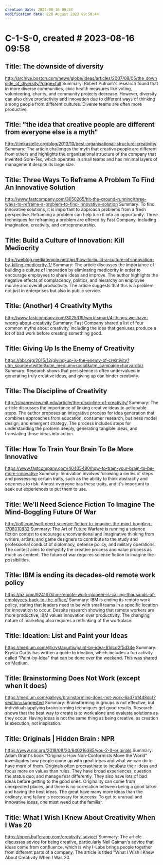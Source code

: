 ```yaml
---
creation date: 2023-08-16 09:58
modification date: 228 August 2023 09:58:44
---
```

# C-1-S-0, created # 2023-08-16 09:58

## Title: The downside of diversity  
http://archive.boston.com/news/globe/ideas/articles/2007/08/05/the_downside_of_diversity/?page=full
Summary: Robert Putnam's research found that in more diverse communities, civic health measures like voting, volunteering, charity, and community projects decrease. However, diversity can also drive productivity and innovation due to different ways of thinking among people from different cultures. Diverse teams are often more productive.  
## Title: "the idea that creative people are different from everyone else is a myth"  
http://timkastelle.org/blog/2013/10/best-organisational-structure-creativity/
Summary: The article challenges the myth that creative people are different from others and highlights the organizational structure of the company that invented Gore-Tex, which operates in small teams and has minimal layers of management despite its large size.  
## Title: Three Ways To Reframe A Problem To Find An Innovative Solution  
http://www.fastcompany.com/3050265/hit-the-ground-running/three-ways-to-reframe-a-problem-to-find-innovative-solution
Summary: To find innovative solutions, it is important to approach problems from a fresh perspective. Reframing a problem can help turn it into an opportunity. Three techniques for reframing a problem are offered by Fast Company, including imagination, creativity, and entrepreneurship.  
## Title: Build a Culture of Innovation: Kill Mediocrity 
http://weblog.mediatemple.net/tips/how-to-build-a-culture-of-innovation-by-killing-mediocrity-1/
Summary: The article discusses the importance of building a culture of innovation by eliminating mediocrity in order to encourage employees to share ideas and improve. The author highlights the negative effects of complacency, politics, and hierarchy on employee morale and overall productivity. The article suggests that this is a problem not just in enterprises but also in public service.  
## Title: (Another) 4 Creativity Myths  
http://www.fastcompany.com/3025319/work-smart/4-things-we-have-wrong-about-creativity
Summary: Fast Company shared a list of four common myths about creativity, including the idea that geniuses produce a lot of bad work before creating something good.  
## Title: Giving Up Is the Enemy of Creativity 
https://hbr.org/2015/12/giving-up-is-the-enemy-of-creativity?utm_source=twitter&utm_medium=social&utm_campaign=harvardbiz
Summary: Research shows that persistence is often undervalued in generating truly creative ideas, and giving up can hinder creativity.  
## Title: The Discipline of Creativity  
http://sloanreview.mit.edu/article/the-discipline-of-creativity/
Summary: The article discusses the importance of linking creative ideas to actionable steps. The author proposes an integrative process for idea generation that combines approaches from education, consumer research, business model design, and emergent strategy. The process includes steps for understanding the problem deeply, generating tangible ideas, and translating those ideas into action.  
## Title: How To Train Your Brain To Be More Innovative  
https://www.fastcompany.com/40405480/how-to-train-your-brain-to-be-more-innovative
Summary: Innovation involves following a series of steps and possessing certain traits, such as the ability to think abstractly and openness to risk. Almost everyone has these traits, and it's important to seek out experiences to put them to use.  
## Title: We'll Need Science Fiction To Imagine The Mind-Boggling Future Of War  
http://io9.com/well-need-science-fiction-to-imagine-the-mind-boggling-1706010832
Summary: The Art of Future Warfare is running a science fiction contest to encourage unconventional and imaginative thinking from writers, artists, and game designers to contribute to the study and professional conduct of diplomacy, defense policy, and military operations. The contest aims to demystify the creative process and value process as much as content. The future of war requires science fiction to imagine the possibilities.  
## Title: IBM is ending its decades-old remote work policy  
https://qz.com/924167/ibm-remote-work-pioneer-is-calling-thousands-of-employees-back-to-the-office/
Summary: IBM is ending its remote work policy, stating that leaders need to be with small teams in a specific location for innovation to occur. Despite research showing that remote workers are more productive, IBM values innovation over productivity. The changing nature of marketing also requires a rethinking of the workplace.  
## Title: Ideation: List and Paint your Ideas  
https://medium.com/@krystacurtis/paint-by-idea-81dcd2f5d34e
Summary: Krysta Curtis has written a guide to ideation, which includes a fun activity called "Paint-by-Idea" that can be done over the weekend. This was shared on Medium.  
## Title: Brainstorming Does Not Work (except when it does)  
https://medium.com/galleys/brainstorming-does-not-work-6ad7b1448dcf?section=suggested
Summary: Brainstorming in groups is not effective, but individuals applying brainstorming techniques get good results. Research shows that the best way to create is to work alone and evaluate solutions as they occur. Having ideas is not the same thing as being creative, as creation is execution, not inspiration.  
## Title: Originals | Hidden Brain : NPR  
https://www.npr.org/2018/08/20/640216385/you-2-0-originals
Summary: Adam Grant's book "Originals: How Non-Conformists Move the World" investigates how people come up with great ideas and what we can do to have more of them. Originals often procrastinate to incubate their ideas and focus more on values than rules. They have broad experiences, question the status quo, and manage fear differently. They also have lots of bad ideas before getting to the good ones. Originality can come from unexpected places, and there is no correlation between being a good talker and having the best ideas. The great have many more ideas than the ordinary, and failure is necessary for success. To get to unusual and innovative ideas, one must weed out the familiar.  
## Title: What I Wish I Knew About Creativity When I Was 20 
https://open.bufferapp.com/creativity-advice/
Summary: The article discusses advice for being creative, particularly Neil Gaiman's advice that ideas come from confluence, which is why I-Labs brings people together from different parts of a company. The article is titled "What I Wish I Knew About Creativity When I Was 20.

